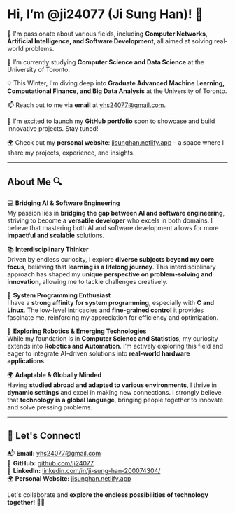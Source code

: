 # Hi, I’m @ji24077 (Ji Sung Han)! 👋

👀 I'm passionate about various fields, including **Computer Networks, Artificial Intelligence, and Software Development**, all aimed at solving real-world problems.

🌱 I’m currently studying **Computer Science and Data Science** at the University of Toronto.

💡 This Winter, I'm diving deep into **Graduate Advanced Machine Learning, Computational Finance, and Big Data Analysis** at the University of Toronto.

📫 Reach out to me via **email** at [yhs24077@gmail.com](mailto:yhs24077@gmail.com).

🚀 I'm excited to launch my **GitHub portfolio** soon to showcase and build innovative projects. Stay tuned!

🌍 Check out my **personal website**: [jisunghan.netlify.app](https://jisunghan.netlify.app/) – a space where I share my projects, experience, and insights.

---

## About Me 🔍  

💻 **Bridging AI & Software Engineering**  
My passion lies in **bridging the gap between AI and software engineering**, striving to become a **versatile developer** who excels in both domains. I believe that mastering both AI and software development allows for more **impactful and scalable** solutions.  

📚 **Interdisciplinary Thinker**  
Driven by endless curiosity, I explore **diverse subjects beyond my core focus**, believing that **learning is a lifelong journey**. This interdisciplinary approach has shaped my **unique perspective on problem-solving and innovation**, allowing me to tackle challenges creatively.  

🔧 **System Programming Enthusiast**  
I have a **strong affinity for system programming**, especially with **C and Linux**. The low-level intricacies and **fine-grained control** it provides fascinate me, reinforcing my appreciation for efficiency and optimization.  

🤖 **Exploring Robotics & Emerging Technologies**  
While my foundation is in **Computer Science and Statistics**, my curiosity extends into **Robotics and Automation**. I’m actively exploring this field and eager to integrate AI-driven solutions into **real-world hardware applications**.  

🌍 **Adaptable & Globally Minded**  
Having **studied abroad and adapted to various environments**, I thrive in **dynamic settings** and excel in making new connections. I strongly believe that **technology is a global language**, bringing people together to innovate and solve pressing problems.  

---

## 🚀 Let's Connect!  
📬 **Email:** [yhs24077@gmail.com](mailto:yhs24077@gmail.com)  
🔗 **GitHub:** [github.com/ji24077](https://github.com/ji24077)  
💼 **LinkedIn:** [linkedin.com/in/ji-sung-han-200074304/](https://www.linkedin.com/in/ji-sung-han-200074304/)  
🌍 **Personal Website:** [jisunghan.netlify.app](https://jisunghan.netlify.app/)  

Let's collaborate and **explore the endless possibilities of technology together!** 🚀✨

